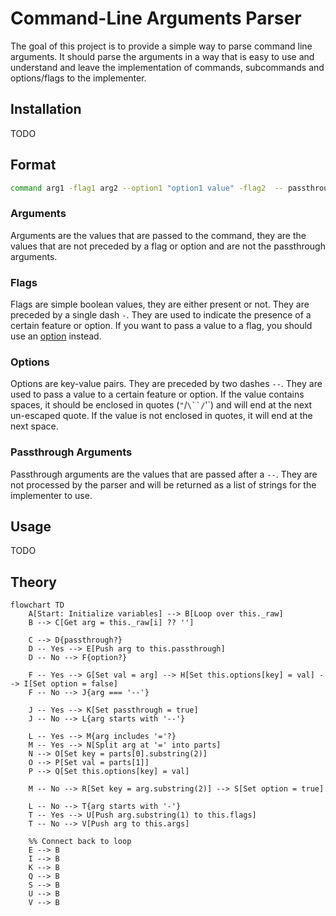# Command-Line Arguments Parser

The goal of this project is to provide a simple way to parse command line arguments.
It should parse the arguments in a way that is easy to use and understand
and leave the implementation of commands, subcommands and options/flags to the implementer.

## Installation

TODO

## Format

```bash
command arg1 -flag1 arg2 --option1 "option1 value" -flag2  -- passthrough arguments
```

### Arguments

Arguments are the values that are passed to the command,
they are the values that are not preceded by a flag or option
and are not the passthrough arguments.

### Flags

Flags are simple boolean values, they are either present or not.
They are preceded by a single dash `-`.
They are used to indicate the presence of a certain feature or option.
If you want to pass a value to a flag, you should use an [option](#options) instead.

### Options

Options are key-value pairs. They are preceded by two dashes `--`.
They are used to pass a value to a certain feature or option.
If the value contains spaces, it should be enclosed in quotes (`"`/`\``/`'`)
and will end at the next un-escaped quote.
If the value is not enclosed in quotes, it will end at the next space.

### Passthrough Arguments

Passthrough arguments are the values that are passed after a `--`.
They are not processed by the parser
and will be returned as a list of strings for the implementer to use.

## Usage

TODO

## Theory

```mermaid
flowchart TD
    A[Start: Initialize variables] --> B[Loop over this._raw]
    B --> C[Get arg = this._raw[i] ?? '']

    C --> D{passthrough?}
    D -- Yes --> E[Push arg to this.passthrough]
    D -- No --> F{option?}

    F -- Yes --> G[Set val = arg] --> H[Set this.options[key] = val] --> I[Set option = false]
    F -- No --> J{arg === '--'}

    J -- Yes --> K[Set passthrough = true]
    J -- No --> L{arg starts with '--'}

    L -- Yes --> M{arg includes '='?}
    M -- Yes --> N[Split arg at '=' into parts]
    N --> O[Set key = parts[0].substring(2)]
    O --> P[Set val = parts[1]]
    P --> Q[Set this.options[key] = val]

    M -- No --> R[Set key = arg.substring(2)] --> S[Set option = true]

    L -- No --> T{arg starts with '-'}
    T -- Yes --> U[Push arg.substring(1) to this.flags]
    T -- No --> V[Push arg to this.args]

    %% Connect back to loop
    E --> B
    I --> B
    K --> B
    Q --> B
    S --> B
    U --> B
    V --> B
```